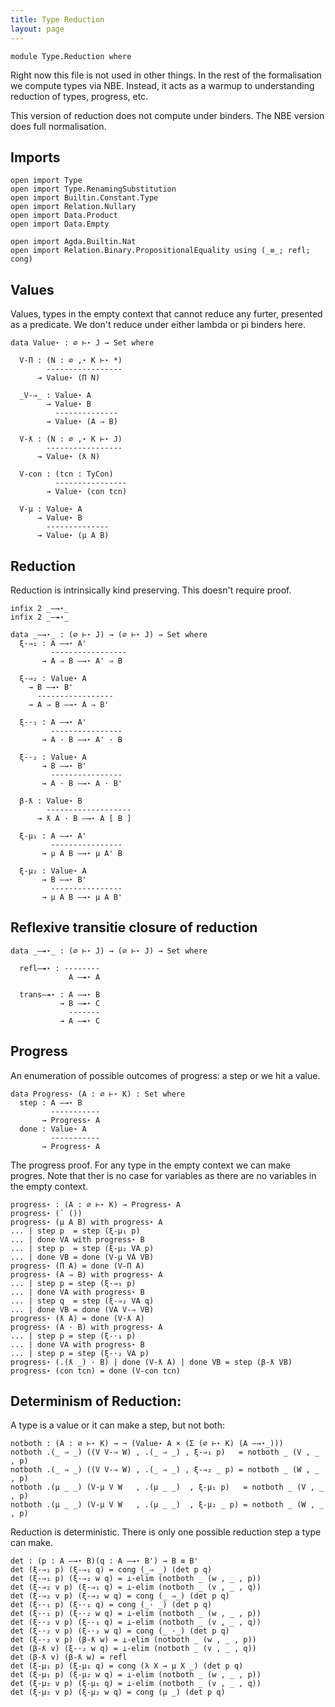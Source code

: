 ```yaml
---
title: Type Reduction
layout: page
---
```


```
module Type.Reduction where
```

Right now this file is not used in other things. In the rest of the
formalisation we compute types via NBE. Instead, it acts as a warmup
to understanding reduction of types, progress, etc.

This version of reduction does not compute under binders. The NBE
version does full normalisation.

## Imports

```
open import Type
open import Type.RenamingSubstitution
open import Builtin.Constant.Type
open import Relation.Nullary
open import Data.Product
open import Data.Empty

open import Agda.Builtin.Nat
open import Relation.Binary.PropositionalEquality using (_≡_; refl; cong)
```

## Values

Values, types in the empty context that cannot reduce any furter,
presented as a predicate. We don't reduce under either lambda or pi
binders here.

```
data Value⋆ : ∅ ⊢⋆ J → Set where

  V-Π : (N : ∅ ,⋆ K ⊢⋆ *)
        -----------------
      → Value⋆ (Π N)

  _V-⇒_ : Value⋆ A
        → Value⋆ B
          --------------
        → Value⋆ (A ⇒ B)

  V-ƛ : (N : ∅ ,⋆ K ⊢⋆ J)
        -----------------
      → Value⋆ (ƛ N)

  V-con : (tcn : TyCon)
          ----------------
        → Value⋆ (con tcn)

  V-μ : Value⋆ A
      → Value⋆ B
        --------------
      → Value⋆ (μ A B)
```

## Reduction

Reduction is intrinsically kind preserving. This doesn't require proof.

```
infix 2 _—→⋆_
infix 2 _—↠⋆_

data _—→⋆_ : (∅ ⊢⋆ J) → (∅ ⊢⋆ J) → Set where
  ξ-⇒₁ : A —→⋆ A'
         -----------------
       → A ⇒ B —→⋆ A' ⇒ B

  ξ-⇒₂ : Value⋆ A
    → B —→⋆ B'
      -----------------
    → A ⇒ B —→⋆ A ⇒ B'

  ξ-·₁ : A —→⋆ A'
         ----------------
       → A · B —→⋆ A' · B

  ξ-·₂ : Value⋆ A
       → B —→⋆ B'
         ----------------
       → A · B —→⋆ A · B'

  β-ƛ : Value⋆ B
        -------------------
      → ƛ A · B —→⋆ A [ B ]

  ξ-μ₁ : A —→⋆ A'
         ----------------
       → μ A B —→⋆ μ A' B

  ξ-μ₂ : Value⋆ A
       → B —→⋆ B'
         ----------------
       → μ A B —→⋆ μ A B'
```

## Reflexive transitie closure of reduction

```
data _—↠⋆_ : (∅ ⊢⋆ J) → (∅ ⊢⋆ J) → Set where

  refl—↠⋆ : --------
             A —↠⋆ A

  trans—↠⋆ : A —→⋆ B
           → B —↠⋆ C
             -------
           → A —↠⋆ C
```

## Progress

An enumeration of possible outcomes of progress: a step or we hit a value.

```
data Progress⋆ (A : ∅ ⊢⋆ K) : Set where
  step : A —→⋆ B
         -----------
       → Progress⋆ A
  done : Value⋆ A
         -----------
       → Progress⋆ A
```

The progress proof. For any type in the empty context we can make
progres. Note that ther is no case for variables as there are no
variables in the empty context.

```
progress⋆ : (A : ∅ ⊢⋆ K) → Progress⋆ A
progress⋆ (` ())
progress⋆ (μ A B) with progress⋆ A
... | step p  = step (ξ-μ₁ p)
... | done VA with progress⋆ B
... | step p  = step (ξ-μ₂ VA p)
... | done VB = done (V-μ VA VB)
progress⋆ (Π A) = done (V-Π A)
progress⋆ (A ⇒ B) with progress⋆ A
... | step p = step (ξ-⇒₁ p)
... | done VA with progress⋆ B
... | step q  = step (ξ-⇒₂ VA q)
... | done VB = done (VA V-⇒ VB)
progress⋆ (ƛ A) = done (V-ƛ A)
progress⋆ (A · B) with progress⋆ A
... | step p = step (ξ-·₁ p)
... | done VA with progress⋆ B
... | step p = step (ξ-·₂ VA p)
progress⋆ (.(ƛ _) · B) | done (V-ƛ A) | done VB = step (β-ƛ VB)
progress⋆ (con tcn) = done (V-con tcn)
```

## Determinism of Reduction:

A type is a value or it can make a step, but not both:

```
notboth : (A : ∅ ⊢⋆ K) → ¬ (Value⋆ A × (Σ (∅ ⊢⋆ K) (A —→⋆_)))
notboth .(_ ⇒ _) ((V V-⇒ W) , .(_ ⇒ _) , ξ-⇒₁ p)   = notboth _ (V , _ , p)
notboth .(_ ⇒ _) ((V V-⇒ W) , .(_ ⇒ _) , ξ-⇒₂ _ p) = notboth _ (W , _ , p)
notboth .(μ _ _) (V-μ V W   , .(μ _ _)  , ξ-μ₁ p)   = notboth _ (V , _ , p)
notboth .(μ _ _) (V-μ V W   , .(μ _ _)  , ξ-μ₂ _ p) = notboth _ (W , _ , p)
```

Reduction is deterministic. There is only one possible reduction step
a type can make.

```
det : (p : A —→⋆ B)(q : A —→⋆ B') → B ≡ B'
det (ξ-⇒₁ p) (ξ-⇒₁ q) = cong (_⇒ _) (det p q)
det (ξ-⇒₁ p) (ξ-⇒₂ w q) = ⊥-elim (notboth _ (w , _ , p))
det (ξ-⇒₂ v p) (ξ-⇒₁ q) = ⊥-elim (notboth _ (v , _ , q))
det (ξ-⇒₂ v p) (ξ-⇒₂ w q) = cong (_ ⇒_) (det p q)
det (ξ-·₁ p) (ξ-·₁ q) = cong (_· _) (det p q)
det (ξ-·₁ p) (ξ-·₂ w q) = ⊥-elim (notboth _ (w , _ , p))
det (ξ-·₂ v p) (ξ-·₁ q) = ⊥-elim (notboth _ (v , _ , q))
det (ξ-·₂ v p) (ξ-·₂ w q) = cong (_ ·_) (det p q)
det (ξ-·₂ v p) (β-ƛ w) = ⊥-elim (notboth _ (w , _ , p))
det (β-ƛ v) (ξ-·₂ w q) = ⊥-elim (notboth _ (v , _ , q))
det (β-ƛ v) (β-ƛ w) = refl
det (ξ-μ₁ p) (ξ-μ₁ q) = cong (λ X → μ X _) (det p q)
det (ξ-μ₁ p) (ξ-μ₂ w q) = ⊥-elim (notboth _ (w , _ , p))
det (ξ-μ₂ v p) (ξ-μ₁ q) = ⊥-elim (notboth _ (v , _ , q))
det (ξ-μ₂ v p) (ξ-μ₂ w q) = cong (μ _) (det p q)
```

